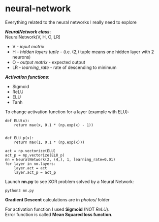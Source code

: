 # neural-network
Everything related to the neural networks I really need to explore

_**NeuralNetwork class**_:  
NeuralNetwork(V, H, O, LR)
* V - _input matrix_
* H - _hidden layers tuple_ - (i.e. (2,) tuple means one hidden layer with 2 neurons)
* O - _output matrix_ - expected output
* LR - _learning_rate_ - rate of descending to minimum
  
_**Activation functions**_:  
* Sigmoid
* ReLU
* ELU
* Tanh
  
To change activation function for a layer (example with ELU):
```
def ELU(x):
    return max(x, 0.1 * (np.exp(x) - 1))


def ELU_p(x):
    return max(1, 0.1 * (np.exp(x)))

act = np.vectorize(ELU)
act_p = np.vectorize(ELU_p)
nn = NeuralNetwork(2, (4,), 1, learning_rate=0.01)
for layer in nn.layers:
    layer.act = act
    layer.act_p = act_p
```

Launch **nn.py** to see XOR problem solved by a Neural Network:
```
python3 nn.py
```
**Gradient Descent** calculations are in *photos/* folder

For activation function I used **Sigmoid** (NOT *ReLU*).  
Error function is called **Mean Squared loss function**.
